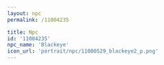 ```yaml
---
layout: npc
permalink: /11004235

title: Npc
id: '11004235'
npc_name: 'Blackeye'
icon_url: 'portrait/npc/11000529_blackeye2_p.png'
---
```

